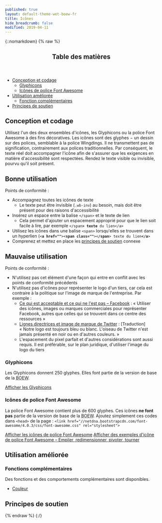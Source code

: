 ```yaml
---
published: true
layout: default-theme-wet-boew-fr
title: Icônes
hide_breadcrumb: false
modified: 2019-04-11
---
```

{::nomarkdown}
{% raw %}
  <span class="wb-prettify all-pre"></span>
  <div class="row">
    <nav role="navigation" class="col-md-8">
      <div class="panel panel-default">
        <header class="panel-heading">
          <h2 class="panel-title">Table des matières </h2>
        </header>
        <div class="panel-body">
          <ul>
            <li><a href="#des">Conception et codage</a>
              <ul>
                <li><a href="#gly"><span lang="en">Glyphicons</span></a></li>
                <li><a href="#fon">Icônes de police <span lang="en">Font Awesome</span></a></li>
              </ul>
            </li>
            <li><a href="#enh">Utilisation améliorée</a>
              <ul>
                <li><a href="#add">Fonction complémentaires </a> </li>
              </ul>
            </li>
            <li><a href="#sup">Principes de soutien </a></li>
          </ul>
        </div>
      </div>
    </nav>
  </div>
  <h2 id="des"><span class="fa-stack"><span class="fa fa-circle fa-stack-2x"></span><span class="fa fa-paint-brush fa-stack-1x fa-inverse"></span></span> Conception et codage</h2>
  <p>Utilisez l'un des deux ensembles d'icônes, les <span lang="en">Glyphicons</span> ou la police <span lang="en">Font Awesome</span> à des fins décoratives. Les icônes sont des glyphes − un dessin sur des polices, semblable à la police Wingdings. Il ne transmettent pas de signification, contrairement aux polices traditionnelles. Par conséquent, le texte réel doit accompagner l'icône afin de s'assurer que les exigences en matière d'accessibilité sont respectées. Rendez le texte visible ou invisible, pourvu qu'il soit présent.</p>
  <div class="row wb-eqht mrgn-tp-md">
    <section class="col-md-5">
      <h2 class="mrgn-tp-0 text-success h4"><span class="glyphicon glyphicon-ok-circle"></span> Bonne utilisation</h2>
      <p>Points de conformité&nbsp;:</p>
      <ul>
        <li>Accompagnez toutes les icônes de texte
          <ul>
            <li>Le texte peut être invisible (<code>.wb-inv</code>) au besoin, mais doit être présent pour des raisons d'accessibilité</li>
          </ul>
        </li>
        <li>Insérez un espace entre la balise <code>&lt;/span&gt;</code> et le texte de lien
              <ul>
            <li>Cela permet d'ajouter un espacement approprié pour que le lien soit facile à lire, par exemple <code>&lt;/span<strong>&gt; texte</strong> du lien&lt;/a&gt;</code></li>
          </ul>
        </li>
        <li>Utilisez les icônes dans une balise <code>&lt;span&gt;</code> lorsqu'elles se trouvent dans un hyperlien (<code>&lt;<strong>a href=""</strong>&gt;&lt;<strong>span class=""</strong>&gt;&lt;<strong>/span</strong>&gt; texte du lien<strong>&lt;/a</strong>&gt;</code></li>
        <li>Comprenez et mettez en place les <a href="#sup">principes de soutien</a> connexe</li>
      </ul>
    </section>
    <section class="col-md-7 brdr-lft">
      <h2 class="mrgn-tp-0 text-danger h4"><span class="glyphicon glyphicon-remove-circle"></span> Mauvaise utilisation</h2>
      <p>Points de conformité&nbsp;:</p>
      <ul>
        <li>N'utilisez pas cet élément d'une façon qui entre en conflit avec les points de conformité précédents</li>
        <li>N'utilisez pas d'icônes pour représenter le logo d'un tiers, car cela est contraire à la politique sur l'image de marque de l'entreprise. Par exemple&nbsp;:
          <ul>
            <li><a href="https://www.facebookbrand.com/dos-donts">Ce qui est acceptable et ce qui ne l'est pas – Facebook</a>&nbsp;: «&nbsp;Utiliser des icônes, images ou marques commerciales pour représenter Facebook, autres que celles qui se trouvent dans ce centre des ressources&nbsp;»</li>
            <li><a href="https://about.twitter.com/press/brand-assets">Lignes directrices et image de marque de Twitter</a> : [Traduction] «&nbsp;Notre logo est toujours bleu ou blanc. L'oiseau de Twitter n'est jamais présenté en noir ou en d'autres couleurs.&nbsp;»</li>
            <li>L'espacement du pixel parfait  et d'autres considérations sont aussi requis. Il est préférable, sur le plan juridique, d'utiliser l'image du logo du tiers</li>
          </ul>
        </li>
      </ul>
    </section>
  </div>
  <h3 id="gly"><span lang="en">Glyphicons</span></h3>
  <p>Les <span lang="en">Glyphicons</span> donnent 250 glyphes. Elles font partie de la version de base de la <abbr title="Boîte à outils de l'expérience Web">BOEW</abbr>. </p>
  <p><a href="http://bootstrapdocs.com/v3.3.1/docs/components/#glyphicons" class="btn btn-primary">Afficher les <span lang="en">Glyphicons</span></a></p>
  <h3 id="fon">Icônes de police <span lang="en">Font Awesome</span> </h3>
  <p>La police <span lang="en">Font Awesome</span> contient plus de 600 glyphes. Ces icônes <strong>ne font pas</strong> partie de   la version de base de la <abbr title="Boîte à outils de l'expérience Web">BOEW</abbr>. Ajoutez simplement ces codes dans <code>&lt;head&gt;</code> de la page&nbsp;: <code>&lt;link href="//netdna.bootstrapcdn.com/font-awesome/4.0.3/css/font-awesome.css" rel="stylesheet"&gt;</code></p>
  <p><a href="http://fortawesome.github.io/Font-Awesome/icons/" class="btn btn-primary">Afficher les icônes de police <span lang="en">Font Awesome</span></a> <a href="http://fortawesome.github.io/Font-Awesome/examples/"  class="btn btn-primary">Afficher des exemples d'icône de police <span lang="en">Font Awesome</span> – Empiler, redimensionner, pivoter, tourner </a></p>
  <h2 id="enh">Utilisation améliorée</h2>
  <h3 id="add"><span class="fa-stack"><span class="fa fa-circle fa-stack-2x"></span><span class="fa fa-stack-1x fa-plus fa-inverse"></span></span> Fonctions complémentaires</h3>
  <p>Des fonctions et des comportements complémentaires sont disponibles.</p>
  <ul class="list-inline lst-spcd">
    <li><a class="btn btn-default" href="colour-fr.html">Couleur</a></li>
  </ul>
  <h2 id="sup"><span class="fa-stack"> <span class="fa fa-circle fa-stack-2x"></span> <span class="fa fa-bookmark fa-stack-1x fa-inverse"></span></span> Principes de soutien</h2>
  <div data-ajax-replace="../writing/strctr-fr.html #image-info"></div>
{% endraw %}
{:/}
